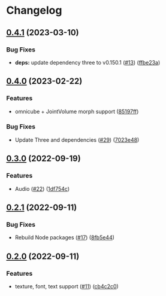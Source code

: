 # Changelog

## [0.4.1](https://github.com/dimensionalpocket/3d-client-three/compare/0.4.0...0.4.1) (2023-03-10)


### Bug Fixes

* **deps:** update dependency three to v0.150.1 ([#13](https://github.com/dimensionalpocket/3d-client-three/issues/13)) ([ffbe23a](https://github.com/dimensionalpocket/3d-client-three/commit/ffbe23ad151325832f80a88a0be93320428f387e))

## [0.4.0](https://github.com/dimensionalpocket/3d-client-three/compare/0.3.0...0.4.0) (2023-02-22)


### Features

* omnicube + JointVolume morph support ([85197ff](https://github.com/dimensionalpocket/3d-client-three/commit/85197ffcf1ef8f1e8a2891aa86ffc628b8173032))


### Bug Fixes

* Update Three and dependencies ([#29](https://github.com/dimensionalpocket/3d-client-three/issues/29)) ([7023e48](https://github.com/dimensionalpocket/3d-client-three/commit/7023e482a8dacf991638f833d67a503d8e568952))

## [0.3.0](https://github.com/dimensionalpocket/3d-client-three/compare/0.2.1...0.3.0) (2022-09-19)


### Features

* Audio ([#22](https://github.com/dimensionalpocket/3d-client-three/issues/22)) ([1df754c](https://github.com/dimensionalpocket/3d-client-three/commit/1df754ccb13d8e80652ef3202421e1d06a4c22ab))

## [0.2.1](https://github.com/dimensionalpocket/3d-client-three/compare/0.2.0...0.2.1) (2022-09-11)


### Bug Fixes

* Rebuild Node packages ([#17](https://github.com/dimensionalpocket/3d-client-three/issues/17)) ([8fb5e44](https://github.com/dimensionalpocket/3d-client-three/commit/8fb5e44718d61958f5a810f550aa8108b55430e8))

## [0.2.0](https://github.com/dimensionalpocket/3d-client-three/compare/0.1.0...0.2.0) (2022-09-11)


### Features

* texture, font, text support ([#11](https://github.com/dimensionalpocket/3d-client-three/issues/11)) ([cb4c2c0](https://github.com/dimensionalpocket/3d-client-three/commit/cb4c2c0f9de0d7bf14674c4292a7d8826694296c))
